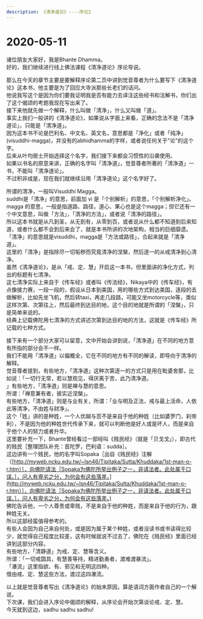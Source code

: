 ```yaml
---
description: 《清净道论》----序论2
---
```


# 2020-05-11

诸位朋友大家好，我是Bhante Dhamma。  
好的，我们继续进行线上佛法课程《清净道论》序论导说。

那么在今天的章节主要是要解释序论第二页中讲到觉音尊者为什么要写下《清净道论》这本书，他主要是为了回应大寺派那些长老们的诘问。  
他说我写这个是因为你们要我证明我是否有能力去译注这些经书和注解书，你们出了这个偈颂的考题我现在写出来了。  
接下来他就先做一个解释，什么叫做「清净」，什么又叫做「道」。  
事实上我们一般讲的《清净道论》，如果说从字面上来看，正确的念法不是「清净道论」，只能是「清净道」。  
因为这本书不论是巴利名、中文名、英文名，意思都是「净化」或者「纯净」\(visuddhi-magga\)，并没有的abhidhamma的字样，或者说任何关于"论"的这个字。  
后来从叶均居士开始选择这个名字，我们接下来都会习惯性的沿袭使用。  
如果以书名的原意来讲，正确的名字叫「清净道」，觉音尊者所著的「清净道」一书，不能叫「清净道论」。  
不过积非成是，现在我们就继续沿用「清净道论」这个名字好了。

所谓的清净，一般叫Visuddhi Magga。  
suddhi是「清净」的意思，前面加 vi 是「个别解析」的意思，「个别解析净化」。  
magga 的意思，一般是指道路、路径，道心、果心也是这个magga；但它还有一个中文意思，叫做「方法」，「清净的方法」，或者说「清净的路径」。  
所以这本书就是从凡到圣，从无到有，从零到百，或者说从什么都不知道到后来知道，或者什么都不会到后来会了，就是本书所讲的次地架构，相当的巨细靡遗。  
「清净」的意思就是visuddhi，magga是「方法或路径」，合起来就是「清净道」。  
这里的「清净」是指除尽一切垢秽而究竟清净的涅槃，然后逐一的从戒清净到心清净。  
虽然《清净道论》，是从「戒、定、慧」开启这一本书，但里面讲的净化方式，列出的标题有七清净。  
这七清净实际上来自于《传车经》或者叫《传法经》，Nikaya中的《传车经》，有点像接力赛，一段一段的，假设从日本到美国，用的哪些方式到达美国，逐段的去做解析，比如先坐飞机，然后转taxi，再走几段路，可能又坐motorcycle等，类似这样次第、次第往上，然后最终到达目的地，这个目的地就是所谓的「涅槃」，只是简单来说的。  
经典上记载佛陀用七清净的方式讲述次第到达目的地的方法，这就是《传车经》所记载的七种方式。

接下来有一个部分大家可以留意，文中开始会讲到说，「清净道」在不同的地方意有所指的部分会不一样。  
我们不能用「清净道」以偏概全，它在不同的地方有不同的解读，即导向于清净的解释。  
觉音尊者提到，有些地方，「清净道」这种次第逐一的方式只是用在毗婆舍那，比如说：「一切行无常，若以慧观见，得厌离于苦，此乃清净道。  
」有些地方，「清净道」则是禅与慧的意思。  
所谓：「禅意兼有者，彼实近涅槃」。  
有些地方，「清净道」则是与业有关，所谓：「业与明及正法，戒与最上活命，人依此等清净，不由姓与财净」。  
这个「姓」讲的是种姓，一个人优越与否不是来自于他的种姓（比如婆罗门，刹帝利），不是因为他的种姓世代传承下来，就可以判断他是好人或是坏人，而是来自于他个人的努力或者升华。  
这里要补充一下，Bhante曾经看过一部经叫《贱民经》（就是「贝戈戈」），即古代的贱民［整理团队补充：首陀罗，巴利语：sudda］。  
这边讲有一个贱民，他的名字叫Sopaka［出自《贱民经》注解（[http://myweb.ncku.edu.tw/~lsn46/Tipitaka/Sutta/Khuddaka/1st-man-o-r.htm）］，向佛陀请法［Sopaka为佛陀所举出例子之一，非请法者。此处属于口误。］，问人有卑劣之分，为何会有这些落差。](http://myweb.ncku.edu.tw/~lsn46/Tipitaka/Sutta/Khuddaka/1st-man-o-r.htm）］，向佛陀请法［Sopaka为佛陀所举出例子之一，非请法者。此处属于口误。］，问人有卑劣之分，为何会有这些落差。)  
佛陀告诉他，一个人尊贵或卑贱，不是来自于他的种姓，而是来自于他的行为，跟种姓无关。  
所以这部经蛮值得参考的。  
有些人会因为自己来自何处，或是因为属于某个种姓，或者没读书或书读得比较少，就觉得自己程度比较差，这有时候就说不过去了，佛陀在《贱民经》里面已经讲到这部分内容。  
有些地方，「清静道」为戒、定、慧等含义。  
所谓：「一切戒圆具，有慧善等持，精进勤勇者，渡难渡暴流」。  
「瀑流」这里指欲、有、邪见和无明这四种。  
借由戒、定、慧这些方法，渡过这四瀑流。

以上就是觉音尊者写出《清净道论》的始末原因，算是语词方面作者自己的一个解说。  
下次课，我们会进入序论中偈颂的解释，从序论会开始次第谈论戒、定、慧。  
今天就到这边，sadhu sadhu sadhu!

